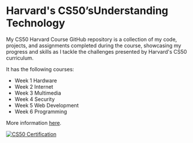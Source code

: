 # Harvard's CS50’sUnderstanding Technology
My CS50 Harvard Course GitHub repository is a collection of my code, projects, and assignments completed during the course, showcasing my progress and skills as I tackle the challenges presented by Harvard's CS50 curriculum.

It has the following courses:

- Week 1 Hardware
- Week 2 Internet
- Week 3 Multimedia
- Week 4 Security
- Week 5 Web Development
- Week 6 Programming


More information [here](https://cs50.harvard.edu/technology/2017/).

[![CS50 Certification](https://imgur.com/a/0BmSWwk)](https://certificates.cs50.io/7047b8b6-c9a8-42fe-a77e-966b1f8544bb.pdf?size=letter)
